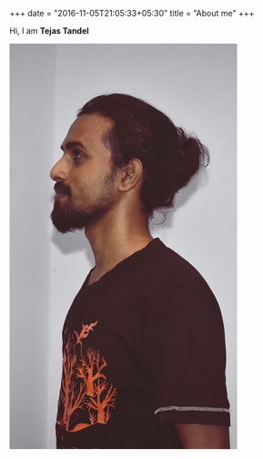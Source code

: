 +++
date = "2016-11-05T21:05:33+05:30"
title = "About me"
+++

Hi, I am **Tejas Tandel** 

![This is me][me]

<!-- #### Work

* Lorem ipsum dolor sit amet, consectetuer adipiscing elit.
* Aliquam tincidunt mauris eu risus.

#### Education

* Lorem ipsum dolor sit amet, consectetuer adipiscing elit.
* Aliquam tincidunt mauris eu risus. -->

[me]: /img/me.jpeg